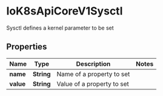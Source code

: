 

# IoK8sApiCoreV1Sysctl

Sysctl defines a kernel parameter to be set
## Properties

Name | Type | Description | Notes
------------ | ------------- | ------------- | -------------
**name** | **String** | Name of a property to set | 
**value** | **String** | Value of a property to set | 



